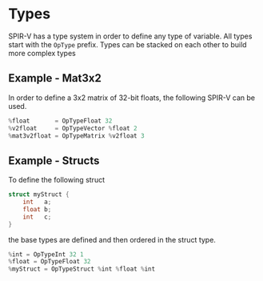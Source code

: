 # Types

SPIR-V has a type system in order to define any type of variable.
All types start with the `OpType` prefix.
Types can be stacked on each other to build more complex types

## Example - Mat3x2

In order to define a 3x2 matrix of 32-bit floats, the following SPIR-V can be used.

```swift
%float       = OpTypeFloat 32
%v2float     = OpTypeVector %float 2
%mat3v2float = OpTypeMatrix %v2float 3
```

## Example - Structs

To define the following struct

```glsl
struct myStruct {
    int   a;
    float b;
    int   c;
}
```

the base types are defined and then ordered in the struct type.

```swift
%int = OpTypeInt 32 1
%float = OpTypeFloat 32
%myStruct = OpTypeStruct %int %float %int
```
